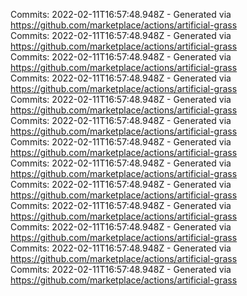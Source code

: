 Commits: 2022-02-11T16:57:48.948Z - Generated via https://github.com/marketplace/actions/artificial-grass
<br>
Commits: 2022-02-11T16:57:48.948Z - Generated via https://github.com/marketplace/actions/artificial-grass
<br>
Commits: 2022-02-11T16:57:48.948Z - Generated via https://github.com/marketplace/actions/artificial-grass
<br>
Commits: 2022-02-11T16:57:48.948Z - Generated via https://github.com/marketplace/actions/artificial-grass
<br>
Commits: 2022-02-11T16:57:48.948Z - Generated via https://github.com/marketplace/actions/artificial-grass
<br>
Commits: 2022-02-11T16:57:48.948Z - Generated via https://github.com/marketplace/actions/artificial-grass
<br>
Commits: 2022-02-11T16:57:48.948Z - Generated via https://github.com/marketplace/actions/artificial-grass
<br>
Commits: 2022-02-11T16:57:48.948Z - Generated via https://github.com/marketplace/actions/artificial-grass
<br>
Commits: 2022-02-11T16:57:48.948Z - Generated via https://github.com/marketplace/actions/artificial-grass
<br>
Commits: 2022-02-11T16:57:48.948Z - Generated via https://github.com/marketplace/actions/artificial-grass
<br>
Commits: 2022-02-11T16:57:48.948Z - Generated via https://github.com/marketplace/actions/artificial-grass
<br>
Commits: 2022-02-11T16:57:48.948Z - Generated via https://github.com/marketplace/actions/artificial-grass
<br>
Commits: 2022-02-11T16:57:48.948Z - Generated via https://github.com/marketplace/actions/artificial-grass
<br>

